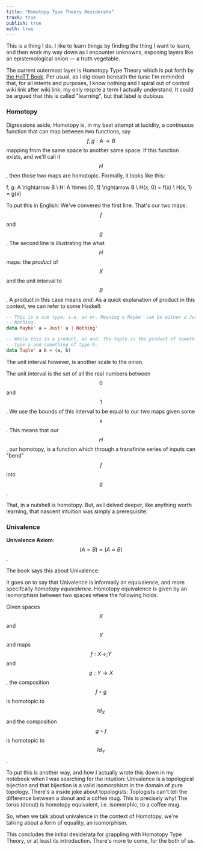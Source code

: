 ```yaml
---
title: "Homotopy Type Theory Desiderata"
track: true
publish: true
math: true
---
```


This is a thing I do. I like to learn things by finding the thing I
want to learn, and then work my way down as I encounter unknowns,
exposing layers like an epistemological onion — a truth vegetable.

The current outermost layer is Homotopy Type Theory which is put forth
by [the HoTT Book](https://homotopytypetheory.org/book/). Per usual,
as I dig down beneath the _tunic_ I'm reminded that, for all intents
and purposes, I know nothing and I spiral out of control wiki link
after wiki link, my only respite a term I actually understand. It
could be argued that this is called "learning", but that label is
dubious.

### Homotopy

Digressions aside, Homotopy is, in my best attempt at lucidity, a
continuous function that can map between two functions, say $$f,g: A
\rightarrow B$$ mapping from the same space to another same space. If
this function exists, and we'll call it $$H$$, then those two maps are
homotopic. Formally, it looks like this:

$$$$
f, g: A \rightarrow B \\
H: A \times [0, 1] \rightarrow B \\
H(x, 0) = f(x) \\
H(x, 1) = g(x)
$$$$

To put this in English: We've convered the first line.  That's our two
maps: $$f$$ and $$g$$. The second line is illustrating the what $$H$$
maps: the _product_ of $$X$$ and the unit interval to $$B$$. A product
in this case means _and_. As a quick explanation of product in this
context, we can refer to some Haskell:

```haskell
-- This is a sum type, i.e. an or. Meaning a Maybe' can be either a Just' a or
-- Nothing.
data Maybe' a = Just' a | Nothing'

-- While this is a product, an and. The tuple is the product of something of
-- type a and something of type b.
data Tuple' a b = (a, b)
```

The unit interval however, is another scale to the onion.

The unit interval is the set of all the real numbers between $$0$$ and
$$1$$. We use the bounds of this interval to be equal to our two maps
given some $$x$$. This means that our $$H$$, our homotopy, is a
function which through a transfinite series of inputs can "bend" $$f$$
into $$g$$.

That, in a nutshell is homotopy. But, as I delved deeper, like
anything worth learning, that nascent intuition was simply a
prerequisite.

### Univalence

__Univalence Axiom__: $$(A = B) \approx (A \approx B)$$.

The book says this about Univalence:


It goes on to say that Univalence is informally an equivalence, and
more specifcally _homotopy equivalence_. Homotopy equivalence is given
by an isomorphism between two spaces where the following holds:

Given spaces $$X$$ and $$Y$$ and maps $$f: X \rightarrow; Y$$ and $$g:
Y \rightarrow X$$, the composition $$f \circ g$$ is homotopic to
$$Id_X$$ and the composition $$g \circ f$$ is homotopic to $$Id_Y$$.

To put this is another way, and how I actually wrote this down in my
notebook when I was searching for the intuition: Univalence is a
topological bijection and that bijection is a valid isomorphism in the
domain of pure topology.  There's a inside joke about topologists:
Toplogists can't tell the difference between a donut and a coffee mug.
This is precisely why!  The torus (donut) is homotopy equivalent,
i.e. isomorphic, to a coffee mug.

So, when we talk about univalence in the context of Homotopy, we're
talking about a form of equality, an isomorphism.

This concludes the initial desiderata for grappling with Homotopy Type
Theory, or at least its introduction.  There's more to come, for the
both of us.
